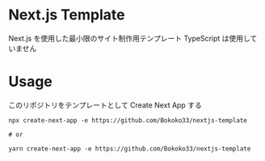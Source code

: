# Next.js Template

Next.js を使用した最小限のサイト制作用テンプレート
TypeScript は使用していません

# Usage

このリポジトリをテンプレートとして Create Next App する

```
npx create-next-app -e https://github.com/Bokoko33/nextjs-template

# or

yarn create-next-app -e https://github.com/Bokoko33/nextjs-template
```
